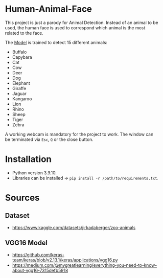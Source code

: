 # Human-Animal-Face
This project is just a parody for Animal Detection. Instead of an animal to be used, the human face is used to correspond which animal is the most related to the face. 

The [Model](/Model) is trained to detect 15 different animals:
- Buffalo
- Capybara
- Cat
- Cow
- Deer
- Dog
- Elephant
- Giraffe
- Jaguar
- Kangaroo
- Lion
- Rhino
- Sheep
- Tiger
- Zebra

A working webcam is mandatory for the project to work. The window can be terminated via `Esc`, `Q` or the close button.

# Installation
- Python version 3.9.10.
- Libraries can be installed -> `pip install -r /path/to/requirements.txt`.

# Sources
 ## Dataset
 - https://www.kaggle.com/datasets/jirkadaberger/zoo-animals

 ## VGG16 Model
 - https://github.com/keras-team/keras/blob/v2.13.1/keras/applications/vgg16.py
 - https://medium.com/@mygreatlearning/everything-you-need-to-know-about-vgg16-7315defb5918
